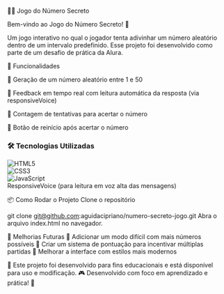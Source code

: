 🕵️‍♂️ Jogo do Número Secreto

Bem-vindo ao Jogo do Número Secreto! 🎲

Um jogo interativo no qual o jogador tenta adivinhar um número aleatório dentro de um intervalo predefinido. Esse projeto foi desenvolvido como parte de um desafio de prática da Alura.


🚀 Funcionalidades

🔢 Geração de um número aleatório entre 1 e 50

📢 Feedback em tempo real com leitura automática da resposta (via responsiveVoice)

🎯 Contagem de tentativas para acertar o número

🔄 Botão de reinício após acertar o número


### 🛠 Tecnologias Utilizadas  

![HTML5](https://img.shields.io/badge/HTML5-E34F26?style=for-the-badge&logo=html5&logoColor=white)  
![CSS3](https://img.shields.io/badge/CSS3-1572B6?style=for-the-badge&logo=css3&logoColor=white)  
![JavaScript](https://img.shields.io/badge/JavaScript-F7DF1E?style=for-the-badge&logo=javascript&logoColor=black)  
ResponsiveVoice (para leitura em voz alta das mensagens)




📦 Como Rodar o Projeto
Clone o repositório


git clone git@github.com:aguidacipriano/numero-secreto-jogo.git
Abra o arquivo index.html no navegador.

📌 Melhorias Futuras
🔹 Adicionar um modo difícil com mais números possíveis
🔹 Criar um sistema de pontuação para incentivar múltiplas partidas
🔹 Melhorar a interface com estilos mais modernos


🎯 Este projeto foi desenvolvido para fins educacionais e está disponível para uso e modificação.
🎮 Desenvolvido com foco em aprendizado e prática! 🚀

